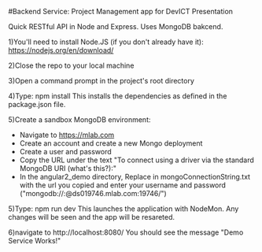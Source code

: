 #Backend Service: Project Management app for DevICT Presentation

Quick RESTful API in Node and Express. Uses MongoDB bakcend.

1)You'll need to install Node.JS (if you don't already have it): https://nodejs.org/en/download/

2)Close the repo to your local machine

3)Open a command prompt in the project's root directory

4)Type: npm install This installs the dependencies as defined in the package.json file.

5)Create a sandbox MongoDB environment: 
+ Navigate to https://mlab.com 
+ Create an account and create a new Mongo deployment 
+ Create a user and password 
+ Copy the URL under the text "To connect using a driver via the standard MongoDB URI (what's this?):" 
+ In the angular2_demo directory, Replace <yourConnectionString> in mongoConnectionString.txt with the url you copied and enter your username and password ("mongodb://<dbuser>:<dbpassword>@ds019746.mlab.com:19746/<example>")

5)Type: npm run dev This launches the application with NodeMon. Any changes will be seen and the app will be resareted.

6)navigate to http://localhost:8080/ You should see the message "Demo Service Works!"
